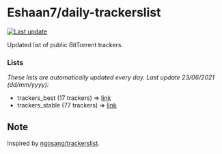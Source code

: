 
# Eshaan7/daily-trackerslist 

[![Last update](https://img.shields.io/badge/Last%20update-23/06/2021-blue.svg)](#)

Updated list of public BitTorrent trackers.

### Lists
*These lists are automatically updated every day. Last update 23/06/2021 (_dd/mm/yyyy_):*

* trackers_best (17 trackers) => [link](https://raw.githubusercontent.com/eshaan7/daily-trackerslist/master/trackers_best.txt)
* trackers_stable (77 trackers) => [link](https://raw.githubusercontent.com/eshaan7/daily-trackerslist/master/trackers_stable.txt)

## Note

Inspired by [ngosang/trackerslist](https://github.com/ngosang/trackerslist).
